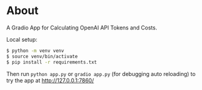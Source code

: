 # About

A Gradio App for Calculating OpenAI API Tokens and Costs. 

Local setup:

```bash
$ python -m venv venv
$ source venv/bin/activate
$ pip install -r requirements.txt
```

Then run `python app.py` or `gradio app.py` (for debugging auto reloading) to try the app at http://127.0.0.1:7860/


